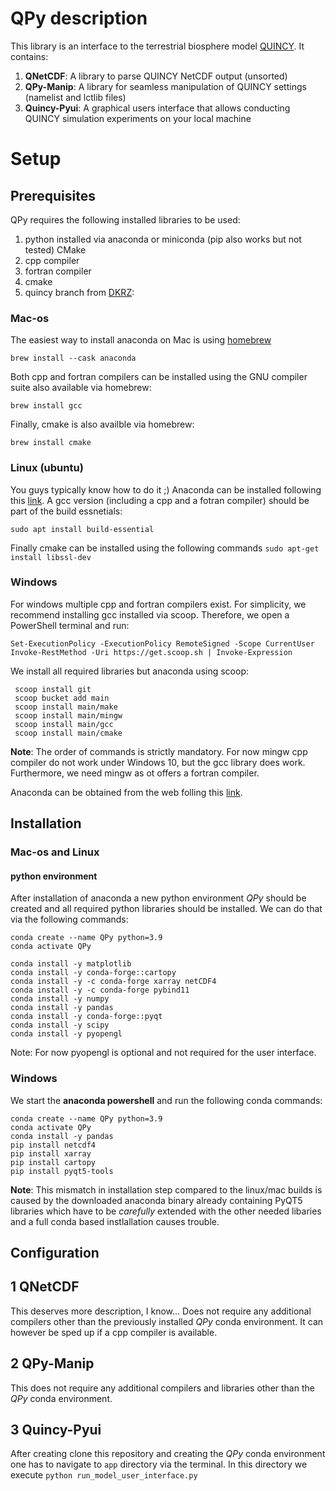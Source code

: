 # QPy description

This library is an interface to the terrestrial biosphere model [QUINCY](https://www.bgc-jena.mpg.de/en/bsi/projects/quincy). 
It contains:
1. **QNetCDF**: A library to parse QUINCY NetCDF output (unsorted)
2. **QPy-Manip**: A library for seamless manipulation of QUINCY settings (namelist and lctlib files)
3. **Quincy-Pyui**: A graphical users interface that allows conducting QUINCY simulation experiments on your local machine


# Setup 

## Prerequisites
QPy requires the following installed libraries to be used:
1. python installed via anaconda or miniconda (pip also works but not tested)
CMake
3. cpp compiler
4. fortran compiler
5. cmake
6. quincy branch from [DKRZ](https://gitlab.dkrz.de/quincy-community/quincy-model-developers/qs-development/-/tree/feature/cmake-build):

### Mac-os
The easiest way to install anaconda on Mac is using [homebrew](https://brew.sh/)

`brew install --cask anaconda`

Both cpp and fortran compilers can be installed using the GNU
compiler suite also available via homebrew:

`brew install gcc`

Finally, cmake is also availble via homebrew:

`brew install cmake`

### Linux (ubuntu)

You guys typically know how to do it ;) 
Anaconda can be installed following this [link](https://phoenixnap.com/kb/install-anaconda-ubuntu).
A gcc version (including a cpp and a fotran compiler) should be part of the build essnetials:

`sudo apt install build-essential`

Finally cmake can be installed using the following commands
`sudo apt-get install libssl-dev`


### Windows

For windows multiple cpp and fortran compilers exist. For simplicity, we recommend installing gcc installed via scoop.
Therefore, we open a PowerShell terminal and run:
```
Set-ExecutionPolicy -ExecutionPolicy RemoteSigned -Scope CurrentUser
Invoke-RestMethod -Uri https://get.scoop.sh | Invoke-Expression
```

We install all required libraries but anaconda using scoop:
```
 scoop install git
 scoop bucket add main
 scoop install main/make
 scoop install main/mingw
 scoop install main/gcc
 scoop install main/cmake
```
**Note**: The order of commands is strictly mandatory. For now mingw cpp compiler do not work under Windows 10, but 
the gcc library does work. Furthermore, we need mingw as ot offers a fortran compiler.

Anaconda can be obtained from the web folling this [link]( https://repo.anaconda.com/archive/Anaconda3-2024.06-1-Windows-x86_64.exe).




## Installation

### Mac-os and Linux

#### python environment
After installation of anaconda a new python environment
*QPy* should be created and all required python libraries 
should be installed. We can do that via the following commands:

```
conda create --name QPy python=3.9
conda activate QPy

conda install -y matplotlib
conda install -y conda-forge::cartopy
conda install -y -c conda-forge xarray netCDF4 
conda install -y -c conda-forge pybind11
conda install -y numpy
conda install -y pandas
conda install -y conda-forge::pyqt
conda install -y scipy
conda install -y pyopengl
```
Note: For now pyopengl is optional and not required for the user interface.

### Windows
We start the **anaconda powershell** and run the following conda commands:
```
conda create --name QPy python=3.9
conda activate QPy
conda install -y pandas
pip install netcdf4
pip install xarray
pip install cartopy
pip install pyqt5-tools
```

**Note**: This mismatch in installation step compared to the linux/mac builds is caused by the downloaded anaconda binary already containing
PyQT5 libraries which have to be *carefully* extended with the other needed libaries and a full conda based
instlallation causes trouble. 
## Configuration

## 1 QNetCDF
This deserves more description, I know... 
Does not require any additional compilers other than the previously installed *QPy* conda environment.
It can however be sped up if a cpp compiler is available. 

## 2 QPy-Manip
This does not require any additional compilers and libraries other than the *QPy* conda environment.
## 3 Quincy-Pyui

After creating clone this repository and creating the *QPy* conda environment one has to navigate to
`app` directory via the terminal. In this directory we execute
`python run_model_user_interface.py` 


